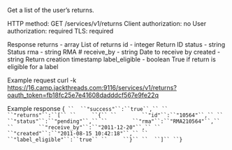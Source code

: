 Get a list of the user’s returns.

HTTP method: GET /services/v1/returns
Client authorization: no
User authorization: required
TLS: required

Response
 returns   - array List of returns
  id   - integer Return ID
  status   - string Status
  rma   - string RMA #
  receive_by  - string Date to receive by
  created  - string Return creation timestamp
  label_eligible  - boolean True if return is eligible for a label

Example request
        curl -k https://16.camp.jackthreads.com:9116/services/v1/returns?oauth_token=fb18fc25e7e41608dadddcf567e9fe22q

Example response
        {`
``  ``"success"``:``true``,``
``  ``"returns"``:``[``
``     ``{``
``        ``"id"``:``"10564"``,``
``        ``"status"``:``"pending"``,``
``        ``"rma"``:``"RMA210564"``,``
``        ``"receive_by"``:``"2011-12-20"``,``
``        ``"created"``:``"2011-08-15 10:42:18"``,``
``        ``"label_eligible"``:``true``
``     ``}``
``  ``]``
``}`